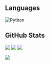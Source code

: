 



## Languages
![Python]([https://img.shields.io/badge/python-3670A0?style=for-the-badge&logo=python&logoColor=ffdd54](https://raw.githubusercontent.com/devicons/devicon/master/icons/python/python-original.svg))

## GitHub Stats
![](https://github-readme-stats.vercel.app/api?username=Edinbo&theme=dark&hide_border=false&include_all_commits=true&count_private=true)
![](https://github-readme-streak-stats.herokuapp.com/?user=Edinbo&theme=dark&hide_border=false)
![](https://github-readme-stats.vercel.app/api/top-langs/?username=Edinbo&theme=dark&hide_border=false&include_all_commits=true&count_private=true&layout=compact)


![](https://github-contributor-stats.vercel.app/api?username=Edinbo&limit=5&theme=dark&combine_all_yearly_contributions=true)
